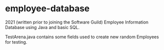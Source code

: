 # employee-database

2021 (written prior to joining the Software Guild)
Employee Information Database using Java and basic SQL.

TestArena.java contains some fields used to create new random Employees for testing. 


